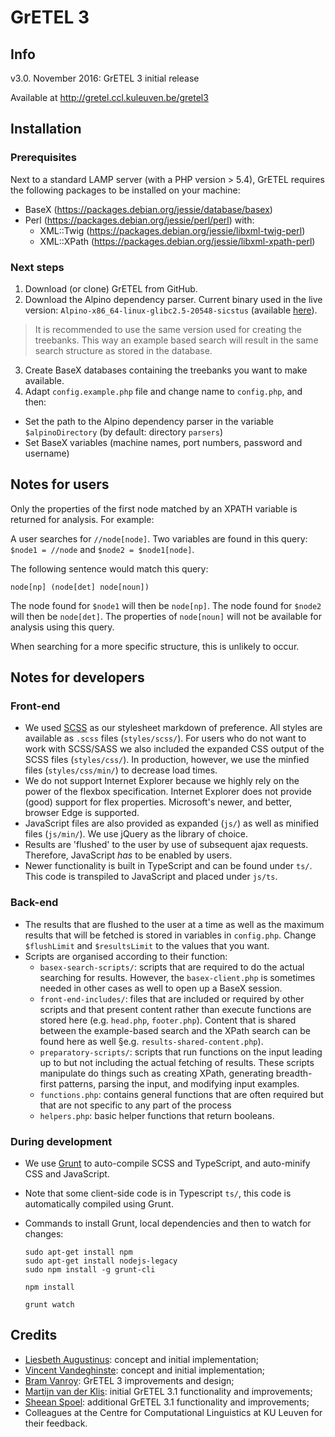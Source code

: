 # GrETEL 3

## Info

v3.0. November 2016: GrETEL 3 initial release

Available at http://gretel.ccl.kuleuven.be/gretel3

## Installation

### Prerequisites

Next to a standard LAMP server (with a PHP version > 5.4), GrETEL requires the following packages to be installed on your machine:

* BaseX (https://packages.debian.org/jessie/database/basex)
* Perl (https://packages.debian.org/jessie/perl/perl) with:
  * XML::Twig (https://packages.debian.org/jessie/libxml-twig-perl)
  * XML::XPath (https://packages.debian.org/jessie/libxml-xpath-perl)

### Next steps

1. Download (or clone) GrETEL from GitHub.
2. Download the Alpino dependency parser. Current binary used in the live version: `Alpino-x86_64-linux-glibc2.5-20548-sicstus` (available [here](http://www.let.rug.nl/vannoord/alp/Alpino/versions/binary)). 

> It is recommended to use the same version used for creating the treebanks. This way an example based search will result in the same search structure as stored in the database.

3. Create BaseX databases containing the treebanks you want to make available.
4. Adapt `config.example.php` file and change name to `config.php`, and then:
  * Set the path to the Alpino dependency parser in the variable `$alpinoDirectory` (by default: directory `parsers`)
  * Set BaseX variables (machine names, port numbers, password and username)

## Notes for users

Only the properties of the first node matched by an XPATH variable is returned for analysis. For example:

A user searches for `//node[node]`. Two variables are found in this query: `$node1 = //node` and `$node2 = $node1[node]`.

The following sentence would match this query: 

`node[np] (node[det] node[noun])`

The node found for `$node1` will then be `node[np]`. 
The node found for `$node2` will then be `node[det]`. The properties of `node[noun]` will not be available for analysis using this query.

When searching for a more specific structure, this is unlikely to occur.

## Notes for developers


### Front-end
* We used [SCSS](http://sass-lang.com/documentation/file.SCSS_FOR_SASS_USERS.html) as our stylesheet markdown of preference. All styles are available as `.scss` files (`styles/scss/`). For users who do not want to work with SCSS/SASS we also included the expanded CSS output of the SCSS files (`styles/css/`). In production, however, we use the minfied files (`styles/css/min/`) to decrease load times.
* We do not support Internet Explorer because we highly rely on the power of the flexbox specification. Internet Explorer does not provide (good) support for flex properties. Microsoft's newer, and better, browser Edge is supported.
* JavaScript files are also provided as expanded (`js/`) as well as minified files (`js/min/`). We use jQuery as the library of choice.
* Results are 'flushed' to the user by use of subsequent ajax requests. Therefore, JavaScript _has_ to be enabled by users.
* Newer functionality is built in TypeScript and can be found under `ts/`. This code is transpiled to JavaScript and placed under `js/ts`.


### Back-end
* The results that are flushed to the user at a time as well as the maximum results that will be fetched is stored in variables in `config.php`. Change `$flushLimit` and `$resultsLimit` to the values that you want.
* Scripts are organised according to their function:
  * `basex-search-scripts/`: scripts that are required to do the actual searching for results. However, the `basex-client.php` is sometimes needed in other cases as well to open up a BaseX session.
  * `front-end-includes/`: files that are included or required by other scripts and that present content rather than execute functions are stored here (e.g. `head.php`, `footer.php`). Content that is shared between the example-based search and the XPath search can be found here as well §e.g. `results-shared-content.php`).
  * `preparatory-scripts/`: scripts that run functions on the input leading up to but not including the actual fetching of results. These scripts manipulate do things such as creating XPath, generating breadth-first patterns, parsing the input, and modifying input examples.
  * `functions.php`: contains general functions that are often required but that are not specific to any part of the process
  * `helpers.php`: basic helper functions that return booleans.

### During development
* We use [Grunt](https://gruntjs.com/) to auto-compile SCSS and TypeScript, and auto-minify CSS and JavaScript.
* Note that some client-side code is in Typescript `ts/`, this code is automatically compiled using Grunt.
* Commands to install Grunt, local dependencies and then to watch for changes:


      sudo apt-get install npm
      sudo apt-get install nodejs-legacy
      sudo npm install -g grunt-cli

      npm install

      grunt watch

## Credits

* [Liesbeth Augustinus](http://www.ccl.kuleuven.be/~liesbeth/): concept and initial implementation;
* [Vincent Vandeghinste](http://www.ccl.kuleuven.be/~vincent/ccl): concept and initial implementation;
* [Bram Vanroy](http://bramvanroy.be/): GrETEL 3 improvements and design;
* [Martijn van der Klis](http://www.uu.nl/staff/MHvanderKlis): initial GrETEL 3.1 functionality and improvements;
* [Sheean Spoel](http://www.uu.nl/staff/SJJSpoel): additional GrETEL 3.1 functionality and improvements;
* Colleagues at the Centre for Computational Linguistics at KU Leuven for their feedback.
